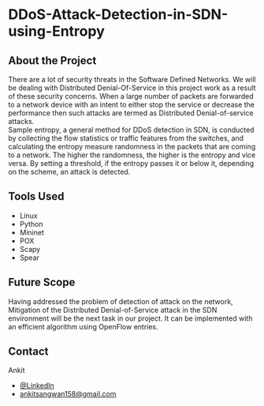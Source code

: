 # DDoS-Attack-Detection-in-SDN-using-Entropy

## About the Project
There are a lot of security threats in the Software Defined Networks. We will be dealing with Distributed Denial-Of-Service in this project work as a result of these security concerns. When a large number of packets are forwarded to a network device with an intent to either stop the service or decrease the performance then such attacks are termed  as Distributed Denial-of-service attacks.  
Sample entropy, a general method for DDoS detection in SDN, is conducted by collecting the flow statistics or traffic features from the switches, and calculating the entropy measure randomness in the packets that are coming to a network. The higher the randomness, the higher is the entropy and vice versa. By setting a threshold, if the entropy passes it or below it, depending on the scheme, an attack is detected.

## Tools Used
- Linux 
- Python
- Mininet
- POX
- Scapy
- Spear

## Future Scope
Having addressed the problem of detection of attack on the network, Mitigation of the Distributed Denial-of-Service attack in the SDN environment will be the next task in our project. It can be implemented with an efficient algorithm using OpenFlow entries.

## Contact
Ankit 
- [@LinkedIn](https://www.linkedin.com/in/ankitsangwan158/) 
- ankitsangwan158@gmail.com
